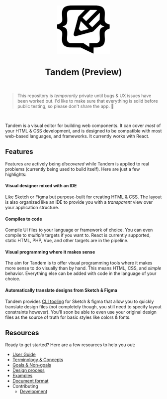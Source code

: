 <p align="center">
  <img src="assets/logo.svg" width="170px">
  <h1 align="center">Tandem (Preview)</h1>
</p>

<br />

> This repository is _temporarily_ private until bugs & UX issues have been worked out. I'd like to make sure that everything is solid before public testing, so please don't share the app. 🙂

<br />

Tandem is a visual editor for building web components. It can cover _most_ of your HTML & CSS development, and is designed to be compatible with most web-based languages, and frameworks. It currently works with React.


## Features

Features are actively being _discovered_ while Tandem is applied to real problems (currently being used to build itself). Here are just a few highlights:

#### Visual designer mixed with an IDE

Like Sketch or Figma but purpose-built for creating HTML & CSS. The layout is also organized like an IDE to provide you with a _transparent_ view over your application structure. 

#### Compiles to code

Compile UI files to your language or framework of choice. You can even compile to _multiple_ targets if you want to. React is currently supported, static HTML, PHP, Vue, and other targets are in the pipeline.

#### Visual programming where it makes sense

The aim for Tandem is to offer visual programming tools where it makes more sense to do visually than by hand. This means HTML, CSS, and _simple_ behavior. Everything else can be added with code in the language of your choice. 

#### Automatically translate designs from Sketch & Figma

Tandem provides [CLI tooling](./packages/paperclip-design-converter) for Sketch & figma that allow you to quickly translate design files (not completely though, you still need to specify layout constraints however). You'll soon be able to even use your original design files as the source of truth for basic styles like colors & fonts.

## Resources

Ready to get started? Here are a few resources to help you out:

- [User Guide](./docs/user-guide)
- [Terminology & Concepts](./docs/concepts.md)
- [Goals & Non-goals](./docs/goals.md)
- [Design process](./docs/design-process.md)
- [Examples](https://github.com/tandemcode/examples)
- [Document format](./docs/document-format.md)
- Contributing
  - [Development](./docs/contributing/development.md)
